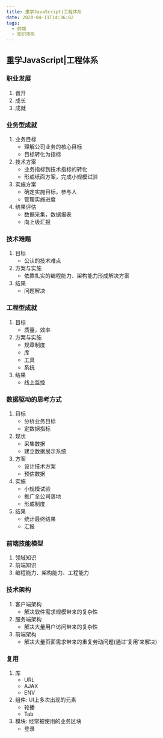 ```yaml
---
title: 重学JavaScript|工程体系
date: 2020-04-11T14:36:02
tags:
  - 前端
  - 知识体系
---
```


## 重学JavaScript|工程体系

### 职业发展
1. 晋升
2. 成长
3. 成就

### 业务型成就
1. 业务目标
    * 理解公司业务的核心目标
    * 目标转化为指标
2. 技术方案
    * 业务指标到技术指标的转化
    * 形成纸面方案，完成小规模试验
3. 实施方案
    * 确定实施目标，参与人
    * 管理实施进度
4. 结果评估
    * 数据采集，数据报表
    * 向上级汇报

### 技术难题
1. 目标
    * 公认的技术难点
2. 方案与实施
    * 依靠扎实的编程能力、架构能力形成解决方案
3. 结果
    * 问题解决

### 工程型成就
1. 目标
    * 质量，效率
2. 方案与实施
    * 规章制度
    * 库
    * 工具
    * 系统
3. 结果
    * 线上监控

### 数据驱动的思考方式
1. 目标
    * 分析业务目标
    * 定数据指标
2. 现状
    * 采集数据
    * 建立数据展示系统
3. 方案
    * 设计技术方案
    * 预估数据
4. 实施
    * 小规模试验
    * 推广全公司落地
    * 形成制度
5. 结果
    * 统计最终结果
    * 汇报

### 前端技能模型
1. 领域知识
2. 前端知识
3. 编程能力、架构能力、工程能力

### 技术架构
1. 客户端架构
    * 解决软件需求规模带来的复杂性
2. 服务端架构
    * 解决大量用户访问带来的复杂性
3. 前端架构
    * 解决大量页面需求带来的重复劳动问题(通过‘复用’来解决)

### 复用
1. 库
    * URL
    * AJAX
    * ENV
2. 组件: UI上多次出现的元素
    * 轮播
    * Tab
3. 模块: 经常被使用的业务区块
    * 登录